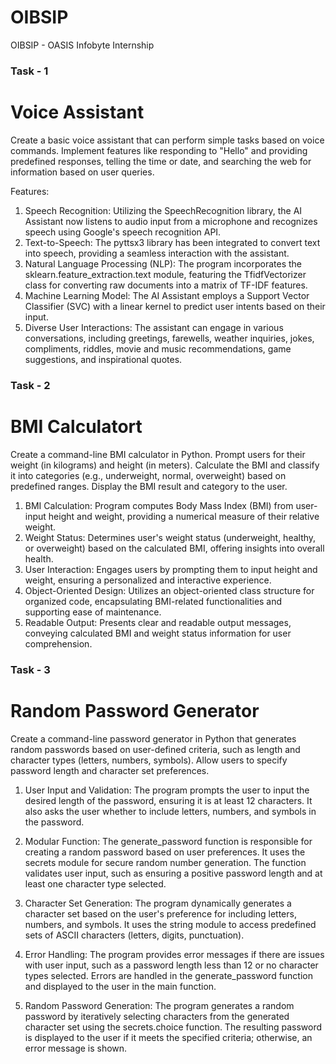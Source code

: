 # OIBSIP

OIBSIP - OASIS Infobyte Internship

<h3> Task - 1 </h3> 
<h1>Voice Assistant</h1> 

Create a basic voice assistant that can perform simple tasks based on voice
commands. Implement features like responding to "Hello" and providing predefined responses,
telling the time or date, and searching the web for information based on user queries.



Features:

1.  Speech Recognition:
Utilizing the SpeechRecognition library, the AI Assistant now listens to audio input from a microphone and recognizes speech using Google's speech recognition API.
2. Text-to-Speech:
The pyttsx3 library has been integrated to convert text into speech, providing a seamless interaction with the assistant.
3. Natural Language Processing (NLP):
The program incorporates the sklearn.feature_extraction.text module, featuring the TfidfVectorizer class for converting raw documents into a matrix of TF-IDF features.
4. Machine Learning Model:
The AI Assistant employs a Support Vector Classifier (SVC) with a linear kernel to predict user intents based on their input.
5. Diverse User Interactions:
The assistant can engage in various conversations, including greetings, farewells, weather inquiries, jokes, compliments, riddles, movie and music recommendations, game suggestions, and inspirational quotes.


<h3> Task - 2 </h3> 
<h1>BMI Calculatort</h1> 
Create a command-line BMI calculator in Python. Prompt users for their
weight (in kilograms) and height (in meters). Calculate the BMI and classify it into categories
(e.g., underweight, normal, overweight) based on predefined ranges. Display the BMI result and
category to the user.

1. BMI Calculation:
Program computes Body Mass Index (BMI) from user-input height and weight, providing a numerical measure of their relative weight.
2. Weight Status:
Determines user's weight status (underweight, healthy, or overweight) based on the calculated BMI, offering insights into overall health.
3. User Interaction:
Engages users by prompting them to input height and weight, ensuring a personalized and interactive experience.
4. Object-Oriented Design:
Utilizes an object-oriented class structure for organized code, encapsulating BMI-related functionalities and supporting ease of maintenance.
6. Readable Output:
Presents clear and readable output messages, conveying calculated BMI and weight status information for user comprehension.


<h3> Task - 3 </h3> 
<h1>Random Password Generator</h1> 
Create a command-line password generator in Python that generates random
passwords based on user-defined criteria, such as length and character types (letters, numbers,
symbols). Allow users to specify password length and character set preferences.

1. User Input and Validation:
The program prompts the user to input the desired length of the password, ensuring it is at least 12 characters.
It also asks the user whether to include letters, numbers, and symbols in the password.

2. Modular Function:
The generate_password function is responsible for creating a random password based on user preferences.
It uses the secrets module for secure random number generation.
The function validates user input, such as ensuring a positive password length and at least one character type selected.

3. Character Set Generation:
The program dynamically generates a character set based on the user's preference for including letters, numbers, and symbols.
It uses the string module to access predefined sets of ASCII characters (letters, digits, punctuation).

4. Error Handling:
The program provides error messages if there are issues with user input, such as a password length less than 12 or no character types selected.
Errors are handled in the generate_password function and displayed to the user in the main function.

5. Random Password Generation:
The program generates a random password by iteratively selecting characters from the generated character set using the secrets.choice function.
The resulting password is displayed to the user if it meets the specified criteria; otherwise, an error message is shown.
